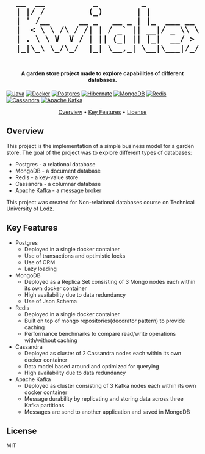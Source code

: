 <h2 align="center">
  <pre>
  __  __          _         _              
  | |/ /         (_)       | |             
  | ' /__      __ _   __ _ | |_  ___ __  __
  |  < \ \ /\ / /| | / _` || __|/ _ \\ \/ /
  | . \ \ V  V / | || (_| || |_|  __/ >  <
  |_|\_\ \_/\_/  |_| \__,_| \__|\___|/_/\_\

</pre>
</h2>

<h4 align="center">
   A garden store project made to explore capabilities of different databases.
</h4>


[![Java](https://img.shields.io/badge/java-%23ED8B00.svg?style=for-the-badge&logo=openjdk&logoColor=white)](https://img.shields.io/badge/java-%23ED8B00.svg?style=for-the-badge&logo=openjdk&logoColor=white)
[![Docker](https://img.shields.io/badge/docker-%230db7ed.svg?style=for-the-badge&logo=docker&logoColor=white)](https://img.shields.io/badge/docker-%230db7ed.svg?style=for-the-badge&logo=docker&logoColor=white)
[![Postgres](https://img.shields.io/badge/postgres-%23316192.svg?style=for-the-badge&logo=postgresql&logoColor=white)](https://img.shields.io/badge/postgres-%23316192.svg?style=for-the-badge&logo=postgresql&logoColor=white)
[![Hibernate](https://img.shields.io/badge/Hibernate-59666C?style=for-the-badge&logo=Hibernate&logoColor=white)](https://img.shields.io/badge/Hibernate-59666C?style=for-the-badge&logo=Hibernate&logoColor=white)
[![MongoDB](https://img.shields.io/badge/MongoDB-%234ea94b.svg?style=for-the-badge&logo=mongodb&logoColor=white)](https://img.shields.io/badge/MongoDB-%234ea94b.svg?style=for-the-badge&logo=mongodb&logoColor=white)
[![Redis](https://img.shields.io/badge/redis-%23DD0031.svg?style=for-the-badge&logo=redis&logoColor=white)](https://img.shields.io/badge/redis-%23DD0031.svg?style=for-the-badge&logo=redis&logoColor=white)
[![Cassandra](https://img.shields.io/badge/cassandra-%231287B1.svg?style=for-the-badge&logo=apache-cassandra&logoColor=white)](https://img.shields.io/badge/cassandra-%231287B1.svg?style=for-the-badge&logo=apache-cassandra&logoColor=white)
[![Apache Kafka](https://img.shields.io/badge/Apache%20Kafka-000?style=for-the-badge&logo=apachekafka)](https://img.shields.io/badge/Apache%20Kafka-000?style=for-the-badge&logo=apachekafka)

<p align="center">
  <a href="#overview">Overview</a> •
  <a href="#key-features">Key Features</a> •
  <a href="#license">License</a> 
</p>


## Overview

This project is the implementation of a simple business model for a garden store. The goal of the project was to explore different types of databases:
* Postgres - a relational database
* MongoDB - a document database
* Redis - a key-value store
* Cassandra - a columnar database
* Apache Kafka - a message broker

This project was created for Non-relational databases course on Technical University of Lodz.
## Key Features
* Postgres 
  - Deployed in a single docker container
  - Use of transactions and optimistic locks
  - Use of ORM
  - Lazy loading
* MongoDB
  - Deployed as a Replica Set consisting of 3 Mongo nodes each within its own docker container
  - High availability due to data redundancy
  - Use of Json Schema
* Redis
  - Deployed in a single docker container
  - Built on top of mongo repositories(decorator pattern) to provide caching
  - Performance benchmarks to compare read/write operations with/without caching 
* Cassandra 
  - Deployed as cluster of 2 Cassandra nodes each within its own docker container
  - Data model based around and optimized for querying
  - High availability due to data redundancy
* Apache Kafka
  - Deployed as cluster consisting of 3 Kafka nodes each within its own docker container
  - Message durability by replicating and storing data across three Kafka partitions  
  - Messages are send to another application and saved in MongoDB


## License

MIT



